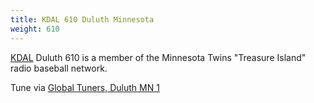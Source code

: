 ```yaml
---
title: KDAL 610 Duluth Minnesota
weight: 610
---
```

[KDAL] Duluth 610 is a member of the Minnesota Twins "Treasure Island"
radio baseball network.

Tune via [Global Tuners, Duluth MN 1](https://www.globaltuners.com/receiver/1858-Duluth-MN-1)

[KDAL]:http://kdal610.com/
